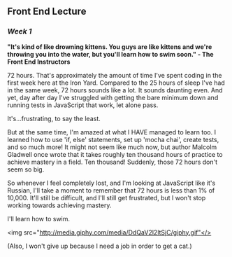 ## Front End Lecture
### _Week 1_

 <strong>"It's kind of like drowning kittens. You guys are like kittens and we're throwing you into the water, but you'll learn how to swim soon." - The Front End Instructors</strong>
 
 72 hours. That's approximately the amount of time I've spent coding in the first week here at the Iron Yard. Compared to the 25 hours of sleep I've had in the same week, 72 hours sounds like a lot. It sounds daunting even. And yet, day after day I've struggled with getting the bare minimum down and running tests in JavaScript that work, let alone pass. 
 
 It's...frustrating, to say the least. 
 
 But at the same time, I'm amazed at what I HAVE managed to learn too. I learned how to use 'if, else' statements, set up 'mocha chai', create tests, and so much more! It might not seem like much now, but author Malcolm Gladwell once wrote that it takes roughly ten thousand hours of practice to achieve mastery in a field. Ten thousand! Suddenly, those 72 hours don't seem so big. 
 
 So whenever I feel completely lost, and I'm looking at JavaScript like it's Russian, I'll take a moment to remember that 72 hours is less than 1% of 10,000. It'll still be difficult, and I'll still get frustrated, but I won't stop working towards achieving mastery.
 
 I'll learn how to swim. 
 
 <img src="http://media.giphy.com/media/DdQaV2l2ltSjC/giphy.gif"</>
 
 (Also, I won't give up because I need a job in order to get a cat.)
 
 
